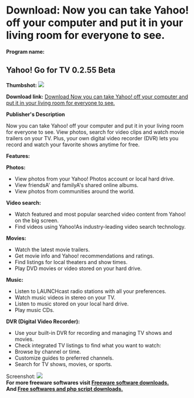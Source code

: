 # Download: Now you can take Yahoo! off your computer and put it in your living room for everyone to see.

**Program name:**

## Yahoo! Go for TV 0.2.55 Beta

  
**Thumbshot:** ![](http://www.freewarefiles.com/screenshot/yahoogotv_md.gif)   
  
**Download link:** [Download Now you can take Yahoo! off your computer and put it in your living room for everyone to see.](http://freesoftwares.boysofts.com/Yahoo-Go-For-TV-Beta_program_20118.html)  
  


**Publisher's Description**  
  


Now you can take Yahoo! off your computer and put it in your living room for everyone to see. View photos, search for video clips and watch movie trailers on your TV. Plus, your own digital video recorder (DVR) lets you record and watch your favorite shows anytime for free. 

**Features:**

**Photos:**

  * View photos from your Yahoo! Photos account or local hard drive. 
  * View friendsA' and familyA's shared online albums. 
  * View photos from communities around the world. 

**Video search:**

  * Watch featured and most popular searched video content from Yahoo! on the big screen. 
  * Find videos using Yahoo!As industry-leading video search technology. 

**Movies:**

  * Watch the latest movie trailers. 
  * Get movie info and Yahoo! recommendations and ratings. 
  * Find listings for local theaters and show times. 
  * Play DVD movies or video stored on your hard drive. 

**Music:**

  * Listen to LAUNCHcast radio stations with all your preferences. 
  * Watch music videos in stereo on your TV. 
  * Listen to music stored on your local hard drive. 
  * Play music CDs. 

**DVR (Digital Video Recorder):**

  * Use your built-in DVR for recording and managing TV shows and movies. 
  * Check integrated TV listings to find what you want to watch: 
  * Browse by channel or time. 
  * Customize guides to preferred channels. 
  * Search for TV shows, movies, or sports. 

  
  
Screenshot: ![](http://www.freewarefiles.com/screenshot/yahoogotv.gif)   
**For more freeware softwares visit [Freeware software downloads.](http://freesoftwares.boysofts.com/)**   
**And [Free softwares and php script downloads.](http://www.boysofts.com/)**
